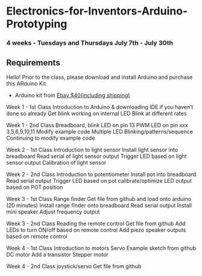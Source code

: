 # Electronics-for-Inventors-Arduino-Prototyping

### 4 weeks - Tuesdays and Thursdays July 7th - July 30th

## Requirements
Hello! Prior to the class, please download and install Arduino and purchase this ARduino Kit
- Arduino kit from [Ebay $40(including shipping)](https://www.ebay.com/itm/iduino-Projects-Kit-for-Arduino-Uno-Program-Learning-Electronics-Starter-Kit/333436519412?ssPageName=STRK%3AMEBIDX%3AIT&_trksid=p2060353.m2749.l2649)

Week 1 - 1st Class
Introduction to Arduino & downloading IDE if you haven’t done so already
Get blink working on internal LED
Blink at different rates


Week 1 - 2nd Class
Breadboard, blink LED on pin 13
PWM LED on pin xxx 3,5,6,9,10,11
Modify example code
Multiple LED Blinking/patterns/sequence
Continuing to modify example code


Week 2 - 1st Class
Introduction to light sensor
Install light sensor into breadboard
Read serial of light sensor output
Trigger LED based on light sensor output
Calibration of light sensor

Week 2 - 2nd Class
Introduction to potentiometer
Install pot into breadboard
Read serial output
Trigger LED based on pot
calibrate/optimize LED output based on POT position


Week 3 - 1st Class
Range finder
Get file from github and load onto arduino (20 minutes)
Install range finder onto breadboard
Read serial output
Install mini speaker
Adjust frequency output

Week 3 - 2nd Class
Reading the remote control
Get file from github
Add LEDs to turn ON/off based on remote control
Add piezo speaker outputs based on remote control

Week 4 - 1st Class
Introduction to motors
Servo
Example sketch from github
DC motor
Add a transistor
Stepper motor


Week 4 - 2nd Class
joystick/servo
Get file from github
